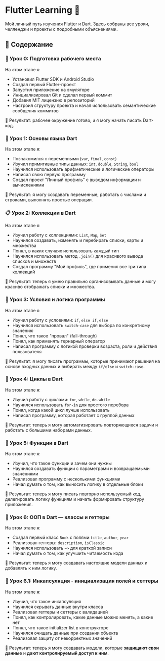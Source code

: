 # Flutter Learning 🚀

Мой личный путь изучения Flutter и Dart. Здесь собраны все уроки, челленджи и проекты с подробными объяснениями.

## 📂 Содержание
### 🧰 Урок 0: Подготовка рабочего места

На этом этапе я:
- Установил Flutter SDK и Android Studio
- Создал первый Flutter-проект
- Запустил приложение на эмуляторе
- Инициализировал Git и сделал первый коммит
- Добавил MIT лицензию в репозиторий
- Настроил структуру проекта и начал использовать семантические сообщения коммитов

🎯 Результат: рабочее окружение готово, и я могу начать писать Dart-код.

### 🧠 Урок 1: Основы языка Dart

На этом этапе я:
- Познакомился с переменными (`var`, `final`, `const`)
- Изучил примитивные типы данных: `int`, `double`, `String`, `bool`
- Научился использовать арифметические и логические операторы
- Написал свою первую программу
- Создал проект "Личный профиль" с выводом информации и вычислениями

🎯 Результат: я могу создавать переменные, работать с числами и строками, выполнять простые операции.

### 📋 Урок 2: Коллекции в Dart

На этом этапе я:
- Изучил работу с коллекциями: `List`, `Map`, `Set`
- Научился создавать, изменять и перебирать списки, карты и множества
- Понял, в каких случаях использовать каждый тип
- Научился использовать метод `.join()` для красивого вывода списков и множеств
- Создал программу "Мой профиль", где применил все три типа коллекций

🎯 Результат: теперь я умею правильно организовывать данные и могу красиво отображать списки и множества.

### 🤔 Урок 3: Условия и логика программы

На этом этапе я:
- Изучил работу с условиями: `if`, `else if`, `else`
- Научился использовать `switch-case` для выбора по конкретному значению
- Понял, что такое "провал" (fall-through)
- Понял, как применять тернарный оператор
- Написал программу с логикой проверки возраста, роли и действия пользователя

🎯 Результат: я могу писать программы, которые принимают решения на основе входных данных и выбирать между `if/else` и `switch-case`.

### 🔁 Урок 4: Циклы в Dart

На этом этапе я:
- Изучил работу с циклами: `for`, `while`, `do-while`
- Научился использовать `for-in` для простого перебора
- Понял, когда какой цикл лучше использовать
- Написал программу, которая работает с группой данных

🎯 Результат: теперь я могу автоматизировать повторяющиеся задачи и работать с большими наборами данных.

### 🧩 Урок 5: Функции в Dart

На этом этапе я:
- Изучил, что такое функции и зачем они нужны
- Научился создавать функции с параметрами и возвращаемыми значениями
- Реализовал программу с несколькими функциями
- Начал думать о том, как выносить логику в отдельные блоки

🎯 Результат: теперь я могу писать повторно используемый код, делегировать логику функциям и начать формировать структуру приложения.

### 🧩 Урок 6: ООП в Dart — классы и геттеры

На этом этапе я:
- Создал первый класс `Book` с полями `title`, `author`, `year`
- Реализовал геттеры: `description`, `isClassic`
- Научился использовать `=>` для краткой записи
- Начал думать о том, как улучшить читаемость кода

🎯 Результат: теперь я могу создавать настоящие модели данных и добавлять к ним логику.

### 🔐 Урок 6.1: Инкапсуляция - инициализация полей и сеттеры

На этом этапе я:
- Изучил, что такое инкапсуляция
- Научился скрывать данные внутри класса
- Реализовал геттеры и сеттеры с валидацией
- Понял, как контролировать, какие данные можно менять, а какие нет
- Понял, что такое initializer list в конструкторе
- Научился очищать данные при создании объекта
- Реализовал защиту от некорректных значений

🎯 Результат: теперь я могу создавать модели, которые **защищают свои данные** и **дают контролируемый доступ к ним**.